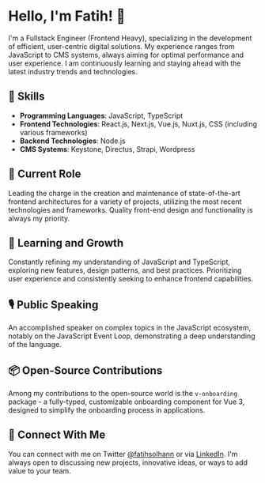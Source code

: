 # Hello, I'm Fatih! 👋

I'm a Fullstack Engineer (Frontend Heavy), specializing in the development of efficient, user-centric digital solutions. My experience ranges from JavaScript to CMS systems, always aiming for optimal performance and user experience. I am continuously learning and staying ahead with the latest industry trends and technologies.

## 🎯 Skills
- **Programming Languages**: JavaScript, TypeScript
- **Frontend Technologies**: React.js, Next.js, Vue.js, Nuxt.js, CSS (including various frameworks)
- **Backend Technologies**: Node.js
- **CMS Systems**: Keystone, Directus, Strapi, Wordpress

## 💼 Current Role
Leading the charge in the creation and maintenance of state-of-the-art frontend architectures for a variety of projects, utilizing the most recent technologies and frameworks. Quality front-end design and functionality is always my priority.

## 🌱 Learning and Growth
Constantly refining my understanding of JavaScript and TypeScript, exploring new features, design patterns, and best practices. Prioritizing user experience and consistently seeking to enhance frontend capabilities.

## 🎙️ Public Speaking
An accomplished speaker on complex topics in the JavaScript ecosystem, notably on the JavaScript Event Loop, demonstrating a deep understanding of the language.

## 📦 Open-Source Contributions
Among my contributions to the open-source world is the `v-onboarding` package - a fully-typed, customizable onboarding component for Vue 3, designed to simplify the onboarding process in applications.

## 🤝 Connect With Me
You can connect with me on Twitter [@fatihsolhann](https://twitter.com/fatihsolhann) or via [LinkedIn](https://www.linkedin.com/in/fatihsolhan/). I'm always open to discussing new projects, innovative ideas, or ways to add value to your team.
